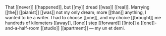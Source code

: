 That [[never]] [[happened]], but [[my]] dread [[was]] [[real]]. Marrying [[the]] [[pianist]] [[was]] not my only dream; more [[than]] anything, I wanted to be a writer. I had to choose [[one]], and my choice [[brought]] me hundreds of kilometers [[away]], [[one]] step [[forward]] [[into]] a [[one]]-and-a-half-room [[studio]] [[apartment]] — my un et demi.